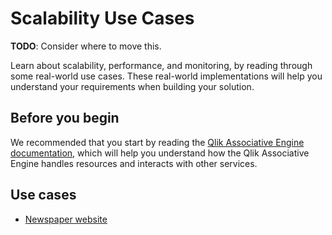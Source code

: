# Scalability Use Cases

**TODO**: Consider where to move this.

Learn about scalability, performance, and monitoring, by reading through some real-world use cases.
These real-world implementations will help you understand your requirements when building your solution.

## Before you begin

We recommended that you start by reading the [Qlik Associative Engine documentation](./../../services/qix-engine/introduction.md),
which will help you understand how the Qlik Associative Engine handles resources and interacts with other services.

## Use cases

- [Newspaper website](./newspaper.md)
